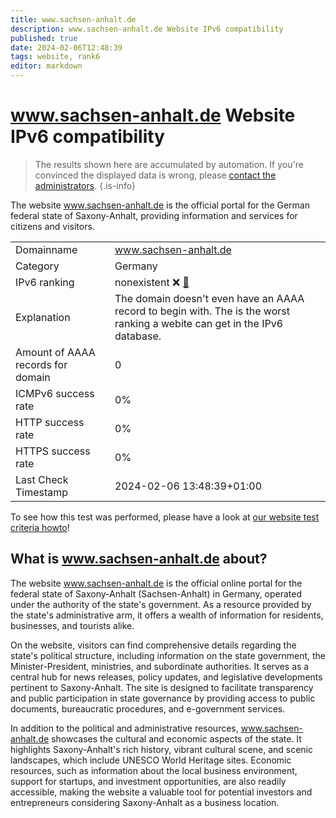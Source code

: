 ```yaml
---
title: www.sachsen-anhalt.de
description: www.sachsen-anhalt.de Website IPv6 compatibility
published: true
date: 2024-02-06T12:48:39
tags: website, rank6
editor: markdown
---
```


# www.sachsen-anhalt.de Website IPv6 compatibility

> The results shown here are accumulated by automation. If you're convinced the displayed data is wrong, please [contact the administrators](/howto/chat). 
{.is-info}

The website www.sachsen-anhalt.de is the official portal for the German federal state of Saxony-Anhalt, providing information and services for citizens and visitors.


|   |   |
| - | - |
| Domainname | www.sachsen-anhalt.de
| Category | Germany |
| IPv6 ranking | nonexistent :x: [🔗](/howto/ranking) |
| Explanation | The domain doesn't even have an AAAA record to begin with. The is the worst ranking a webite can get in the IPv6 database. |
| Amount of AAAA records for domain | 0 |
| ICMPv6 success rate | 0%|
| HTTP success rate | 0% |
| HTTPS success rate | 0% |
| Last Check Timestamp | 2024-02-06 13:48:39+01:00 |

To see how this test was performed, please have a look at [our website test criteria howto](/howto/testcriteria/website)!


## What is www.sachsen-anhalt.de about?
The website www.sachsen-anhalt.de is the official online portal for the federal state of Saxony-Anhalt (Sachsen-Anhalt) in Germany, operated under the authority of the state's government. As a resource provided by the state's administrative arm, it offers a wealth of information for residents, businesses, and tourists alike.

On the website, visitors can find comprehensive details regarding the state's political structure, including information on the state government, the Minister-President, ministries, and subordinate authorities. It serves as a central hub for news releases, policy updates, and legislative developments pertinent to Saxony-Anhalt. The site is designed to facilitate transparency and public participation in state governance by providing access to public documents, bureaucratic procedures, and e-government services.

In addition to the political and administrative resources, www.sachsen-anhalt.de showcases the cultural and economic aspects of the state. It highlights Saxony-Anhalt's rich history, vibrant cultural scene, and scenic landscapes, which include UNESCO World Heritage sites. Economic resources, such as information about the local business environment, support for startups, and investment opportunities, are also readily accessible, making the website a valuable tool for potential investors and entrepreneurs considering Saxony-Anhalt as a business location.


